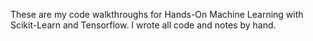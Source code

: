 These are my code walkthroughs for Hands-On Machine Learning with Scikit-Learn and Tensorflow. I wrote all code and notes by hand. 